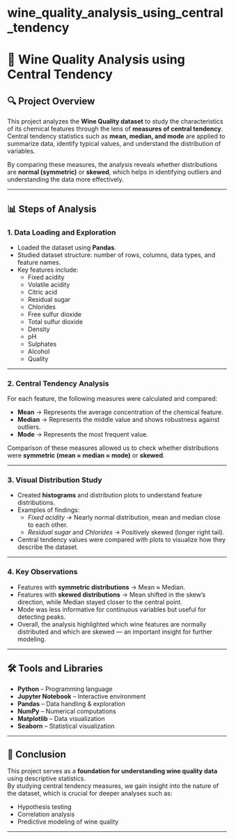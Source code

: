 # wine_quality_analysis_using_central_tendency

# 🍷 Wine Quality Analysis using Central Tendency  

## 🔍 Project Overview  
This project analyzes the **Wine Quality dataset** to study the characteristics of its chemical features through the lens of **measures of central tendency**.  
Central tendency statistics such as **mean, median, and mode** are applied to summarize data, identify typical values, and understand the distribution of variables.  

By comparing these measures, the analysis reveals whether distributions are **normal (symmetric)** or **skewed**, which helps in identifying outliers and understanding the data more effectively.  

---

## 📊 Steps of Analysis  

### **1. Data Loading and Exploration**  
- Loaded the dataset using **Pandas**.  
- Studied dataset structure: number of rows, columns, data types, and feature names.  
- Key features include:  
  - Fixed acidity  
  - Volatile acidity  
  - Citric acid  
  - Residual sugar  
  - Chlorides  
  - Free sulfur dioxide  
  - Total sulfur dioxide  
  - Density  
  - pH  
  - Sulphates  
  - Alcohol  
  - Quality  

---

### **2. Central Tendency Analysis**  
For each feature, the following measures were calculated and compared:  

- **Mean** → Represents the average concentration of the chemical feature.  
- **Median** → Represents the middle value and shows robustness against outliers.  
- **Mode** → Represents the most frequent value.  

Comparison of these measures allowed us to check whether distributions were **symmetric (mean ≈ median ≈ mode)** or **skewed**.  

---

### **3. Visual Distribution Study**  
- Created **histograms** and distribution plots to understand feature distributions.  
- Examples of findings:  
  - *Fixed acidity* → Nearly normal distribution, mean and median close to each other.  
  - *Residual sugar* and *Chlorides* → Positively skewed (longer right tail).  
- Central tendency values were compared with plots to visualize how they describe the dataset.  

---

### **4. Key Observations**  
- Features with **symmetric distributions** → Mean ≈ Median.  
- Features with **skewed distributions** → Mean shifted in the skew’s direction, while Median stayed closer to the central point.  
- Mode was less informative for continuous variables but useful for detecting peaks.  
- Overall, the analysis highlighted which wine features are normally distributed and which are skewed — an important insight for further modeling.  

---

## 🛠️ Tools and Libraries  
- **Python** – Programming language  
- **Jupyter Notebook** – Interactive environment  
- **Pandas** – Data handling & exploration  
- **NumPy** – Numerical computations  
- **Matplotlib** – Data visualization  
- **Seaborn** – Statistical visualization  

---

## 📌 Conclusion  
This project serves as a **foundation for understanding wine quality data** using descriptive statistics.  
By studying central tendency measures, we gain insight into the nature of the dataset, which is crucial for deeper analyses such as:  
- Hypothesis testing  
- Correlation analysis  
- Predictive modeling of wine quality  

---
